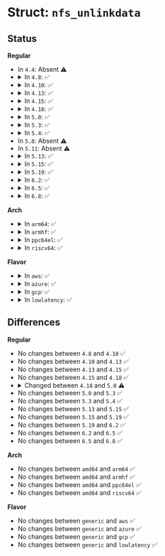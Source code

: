 # Struct: <code>nfs_unlinkdata</code>

## Status
<b>Regular</b>
<ul>
<li>
In <code>4.4</code>: Absent ⚠️
</li>
<li>
<details>
<summary>In <code>4.8</code>: ✅</summary>

```c
struct nfs_unlinkdata {
    struct nfs_removeargs args;
    struct nfs_removeres res;
    struct dentry *dentry;
    wait_queue_head_t wq;
    struct rpc_cred *cred;
    struct nfs_fattr dir_attr;
    long int timeout;
};
```
</details>
</li>
<li>
<details>
<summary>In <code>4.10</code>: ✅</summary>

```c
struct nfs_unlinkdata {
    struct nfs_removeargs args;
    struct nfs_removeres res;
    struct dentry *dentry;
    wait_queue_head_t wq;
    struct rpc_cred *cred;
    struct nfs_fattr dir_attr;
    long int timeout;
};
```
</details>
</li>
<li>
<details>
<summary>In <code>4.13</code>: ✅</summary>

```c
struct nfs_unlinkdata {
    struct nfs_removeargs args;
    struct nfs_removeres res;
    struct dentry *dentry;
    wait_queue_head_t wq;
    struct rpc_cred *cred;
    struct nfs_fattr dir_attr;
    long int timeout;
};
```
</details>
</li>
<li>
<details>
<summary>In <code>4.15</code>: ✅</summary>

```c
struct nfs_unlinkdata {
    struct nfs_removeargs args;
    struct nfs_removeres res;
    struct dentry *dentry;
    wait_queue_head_t wq;
    struct rpc_cred *cred;
    struct nfs_fattr dir_attr;
    long int timeout;
};
```
</details>
</li>
<li>
<details>
<summary>In <code>4.18</code>: ✅</summary>

```c
struct nfs_unlinkdata {
    struct nfs_removeargs args;
    struct nfs_removeres res;
    struct dentry *dentry;
    wait_queue_head_t wq;
    struct rpc_cred *cred;
    struct nfs_fattr dir_attr;
    long int timeout;
};
```
</details>
</li>
<li>
<details>
<summary>In <code>5.0</code>: ✅</summary>

```c
struct nfs_unlinkdata {
    struct nfs_removeargs args;
    struct nfs_removeres res;
    struct dentry *dentry;
    wait_queue_head_t wq;
    const struct cred *cred;
    struct nfs_fattr dir_attr;
    long int timeout;
};
```
</details>
</li>
<li>
<details>
<summary>In <code>5.3</code>: ✅</summary>

```c
struct nfs_unlinkdata {
    struct nfs_removeargs args;
    struct nfs_removeres res;
    struct dentry *dentry;
    wait_queue_head_t wq;
    const struct cred *cred;
    struct nfs_fattr dir_attr;
    long int timeout;
};
```
</details>
</li>
<li>
<details>
<summary>In <code>5.4</code>: ✅</summary>

```c
struct nfs_unlinkdata {
    struct nfs_removeargs args;
    struct nfs_removeres res;
    struct dentry *dentry;
    wait_queue_head_t wq;
    const struct cred *cred;
    struct nfs_fattr dir_attr;
    long int timeout;
};
```
</details>
</li>
<li>
In <code>5.8</code>: Absent ⚠️
</li>
<li>
In <code>5.11</code>: Absent ⚠️
</li>
<li>
<details>
<summary>In <code>5.13</code>: ✅</summary>

```c
struct nfs_unlinkdata {
    struct nfs_removeargs args;
    struct nfs_removeres res;
    struct dentry *dentry;
    wait_queue_head_t wq;
    const struct cred *cred;
    struct nfs_fattr dir_attr;
    long int timeout;
};
```
</details>
</li>
<li>
<details>
<summary>In <code>5.15</code>: ✅</summary>

```c
struct nfs_unlinkdata {
    struct nfs_removeargs args;
    struct nfs_removeres res;
    struct dentry *dentry;
    wait_queue_head_t wq;
    const struct cred *cred;
    struct nfs_fattr dir_attr;
    long int timeout;
};
```
</details>
</li>
<li>
<details>
<summary>In <code>5.19</code>: ✅</summary>

```c
struct nfs_unlinkdata {
    struct nfs_removeargs args;
    struct nfs_removeres res;
    struct dentry *dentry;
    wait_queue_head_t wq;
    const struct cred *cred;
    struct nfs_fattr dir_attr;
    long int timeout;
};
```
</details>
</li>
<li>
<details>
<summary>In <code>6.2</code>: ✅</summary>

```c
struct nfs_unlinkdata {
    struct nfs_removeargs args;
    struct nfs_removeres res;
    struct dentry *dentry;
    wait_queue_head_t wq;
    const struct cred *cred;
    struct nfs_fattr dir_attr;
    long int timeout;
};
```
</details>
</li>
<li>
<details>
<summary>In <code>6.5</code>: ✅</summary>

```c
struct nfs_unlinkdata {
    struct nfs_removeargs args;
    struct nfs_removeres res;
    struct dentry *dentry;
    wait_queue_head_t wq;
    const struct cred *cred;
    struct nfs_fattr dir_attr;
    long int timeout;
};
```
</details>
</li>
<li>
<details>
<summary>In <code>6.8</code>: ✅</summary>

```c
struct nfs_unlinkdata {
    struct nfs_removeargs args;
    struct nfs_removeres res;
    struct dentry *dentry;
    wait_queue_head_t wq;
    const struct cred *cred;
    struct nfs_fattr dir_attr;
    long int timeout;
};
```
</details>
</li>
</ul>
<b>Arch</b>
<ul>
<li>
<details>
<summary>In <code>arm64</code>: ✅</summary>

```c
struct nfs_unlinkdata {
    struct nfs_removeargs args;
    struct nfs_removeres res;
    struct dentry *dentry;
    wait_queue_head_t wq;
    const struct cred *cred;
    struct nfs_fattr dir_attr;
    long int timeout;
};
```
</details>
</li>
<li>
<details>
<summary>In <code>armhf</code>: ✅</summary>

```c
struct nfs_unlinkdata {
    struct nfs_removeargs args;
    struct nfs_removeres res;
    struct dentry *dentry;
    wait_queue_head_t wq;
    const struct cred *cred;
    struct nfs_fattr dir_attr;
    long int timeout;
};
```
</details>
</li>
<li>
<details>
<summary>In <code>ppc64el</code>: ✅</summary>

```c
struct nfs_unlinkdata {
    struct nfs_removeargs args;
    struct nfs_removeres res;
    struct dentry *dentry;
    wait_queue_head_t wq;
    const struct cred *cred;
    struct nfs_fattr dir_attr;
    long int timeout;
};
```
</details>
</li>
<li>
<details>
<summary>In <code>riscv64</code>: ✅</summary>

```c
struct nfs_unlinkdata {
    struct nfs_removeargs args;
    struct nfs_removeres res;
    struct dentry *dentry;
    wait_queue_head_t wq;
    const struct cred *cred;
    struct nfs_fattr dir_attr;
    long int timeout;
};
```
</details>
</li>
</ul>
<b>Flavor</b>
<ul>
<li>
<details>
<summary>In <code>aws</code>: ✅</summary>

```c
struct nfs_unlinkdata {
    struct nfs_removeargs args;
    struct nfs_removeres res;
    struct dentry *dentry;
    wait_queue_head_t wq;
    const struct cred *cred;
    struct nfs_fattr dir_attr;
    long int timeout;
};
```
</details>
</li>
<li>
<details>
<summary>In <code>azure</code>: ✅</summary>

```c
struct nfs_unlinkdata {
    struct nfs_removeargs args;
    struct nfs_removeres res;
    struct dentry *dentry;
    wait_queue_head_t wq;
    const struct cred *cred;
    struct nfs_fattr dir_attr;
    long int timeout;
};
```
</details>
</li>
<li>
<details>
<summary>In <code>gcp</code>: ✅</summary>

```c
struct nfs_unlinkdata {
    struct nfs_removeargs args;
    struct nfs_removeres res;
    struct dentry *dentry;
    wait_queue_head_t wq;
    const struct cred *cred;
    struct nfs_fattr dir_attr;
    long int timeout;
};
```
</details>
</li>
<li>
<details>
<summary>In <code>lowlatency</code>: ✅</summary>

```c
struct nfs_unlinkdata {
    struct nfs_removeargs args;
    struct nfs_removeres res;
    struct dentry *dentry;
    wait_queue_head_t wq;
    const struct cred *cred;
    struct nfs_fattr dir_attr;
    long int timeout;
};
```
</details>
</li>
</ul>

## Differences
<b>Regular</b>
<ul>
<li>
No changes between <code>4.8</code> and <code>4.10</code> ✅
</li>
<li>
No changes between <code>4.10</code> and <code>4.13</code> ✅
</li>
<li>
No changes between <code>4.13</code> and <code>4.15</code> ✅
</li>
<li>
No changes between <code>4.15</code> and <code>4.18</code> ✅
</li>
<li>
<details>
<summary>Changed between <code>4.18</code> and <code>5.0</code> ⚠️</summary>
<ul>
<li>
<b>Field type changed. </b>
<code>struct rpc_cred *cred</code> ➡️ <code>const struct cred *cred</code>
</li>
</ul>
</details>
</li>
<li>
No changes between <code>5.0</code> and <code>5.3</code> ✅
</li>
<li>
No changes between <code>5.3</code> and <code>5.4</code> ✅
</li>
<li>
No changes between <code>5.13</code> and <code>5.15</code> ✅
</li>
<li>
No changes between <code>5.15</code> and <code>5.19</code> ✅
</li>
<li>
No changes between <code>5.19</code> and <code>6.2</code> ✅
</li>
<li>
No changes between <code>6.2</code> and <code>6.5</code> ✅
</li>
<li>
No changes between <code>6.5</code> and <code>6.8</code> ✅
</li>
</ul>
<b>Arch</b>
<ul>
<li>
No changes between <code>amd64</code> and <code>arm64</code> ✅
</li>
<li>
No changes between <code>amd64</code> and <code>armhf</code> ✅
</li>
<li>
No changes between <code>amd64</code> and <code>ppc64el</code> ✅
</li>
<li>
No changes between <code>amd64</code> and <code>riscv64</code> ✅
</li>
</ul>
<b>Flavor</b>
<ul>
<li>
No changes between <code>generic</code> and <code>aws</code> ✅
</li>
<li>
No changes between <code>generic</code> and <code>azure</code> ✅
</li>
<li>
No changes between <code>generic</code> and <code>gcp</code> ✅
</li>
<li>
No changes between <code>generic</code> and <code>lowlatency</code> ✅
</li>
</ul>
